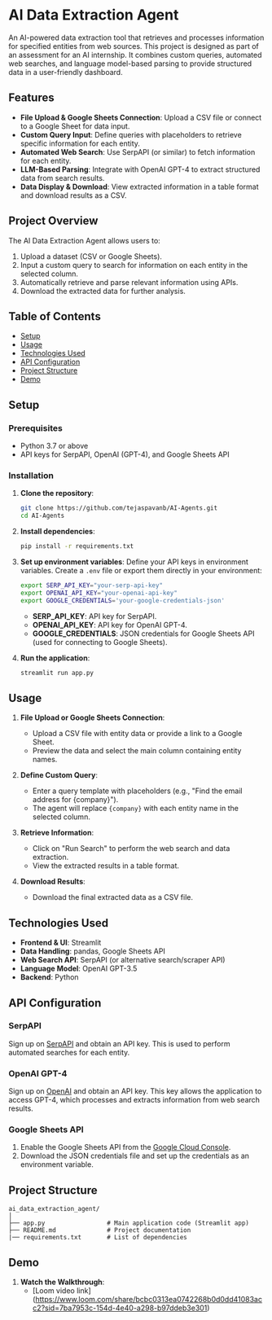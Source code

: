 # AI Data Extraction Agent

An AI-powered data extraction tool that retrieves and processes information for specified entities from web sources. This project is designed as part of an assessment for an AI internship. It combines custom queries, automated web searches, and language model-based parsing to provide structured data in a user-friendly dashboard.

## Features

- **File Upload & Google Sheets Connection**: Upload a CSV file or connect to a Google Sheet for data input.
- **Custom Query Input**: Define queries with placeholders to retrieve specific information for each entity.
- **Automated Web Search**: Use SerpAPI (or similar) to fetch information for each entity.
- **LLM-Based Parsing**: Integrate with OpenAI GPT-4 to extract structured data from search results.
- **Data Display & Download**: View extracted information in a table format and download results as a CSV.

## Project Overview

The AI Data Extraction Agent allows users to:

1. Upload a dataset (CSV or Google Sheets).
2. Input a custom query to search for information on each entity in the selected column.
3. Automatically retrieve and parse relevant information using APIs.
4. Download the extracted data for further analysis.

## Table of Contents

- [Setup](#setup)
- [Usage](#usage)
- [Technologies Used](#technologies-used)
- [API Configuration](#api-configuration)
- [Project Structure](#project-structure)
- [Demo](#demo)


## Setup

### Prerequisites

- Python 3.7 or above
- API keys for SerpAPI, OpenAI (GPT-4), and Google Sheets API

### Installation

1. **Clone the repository**:
   ```bash
   git clone https://github.com/tejaspavanb/AI-Agents.git
   cd AI-Agents
   ```

2. **Install dependencies**:
   ```bash
   pip install -r requirements.txt
   ```

3. **Set up environment variables**:
   Define your API keys in environment variables. Create a `.env` file or export them directly in your environment:
   ```bash
   export SERP_API_KEY="your-serp-api-key"
   export OPENAI_API_KEY="your-openai-api-key"
   export GOOGLE_CREDENTIALS='your-google-credentials-json'
   ```

   - **SERP_API_KEY**: API key for SerpAPI.
   - **OPENAI_API_KEY**: API key for OpenAI GPT-4.
   - **GOOGLE_CREDENTIALS**: JSON credentials for Google Sheets API (used for connecting to Google Sheets).

4. **Run the application**:
   ```bash
   streamlit run app.py
   ```

## Usage

1. **File Upload or Google Sheets Connection**:
   - Upload a CSV file with entity data or provide a link to a Google Sheet.
   - Preview the data and select the main column containing entity names.

2. **Define Custom Query**:
   - Enter a query template with placeholders (e.g., "Find the email address for {company}").
   - The agent will replace `{company}` with each entity name in the selected column.

3. **Retrieve Information**:
   - Click on "Run Search" to perform the web search and data extraction.
   - View the extracted results in a table format.

4. **Download Results**:
   - Download the final extracted data as a CSV file.

## Technologies Used

- **Frontend & UI**: Streamlit
- **Data Handling**: pandas, Google Sheets API
- **Web Search API**: SerpAPI (or alternative search/scraper API)
- **Language Model**: OpenAI GPT-3.5
- **Backend**: Python

## API Configuration

### SerpAPI

Sign up on [SerpAPI](https://serpapi.com/) and obtain an API key. This is used to perform automated searches for each entity.

### OpenAI GPT-4

Sign up on [OpenAI](https://platform.openai.com/) and obtain an API key. This key allows the application to access GPT-4, which processes and extracts information from web search results.

### Google Sheets API

1. Enable the Google Sheets API from the [Google Cloud Console](https://console.cloud.google.com/).
2. Download the JSON credentials file and set up the credentials as an environment variable.

## Project Structure

```
ai_data_extraction_agent/
│
├── app.py                 # Main application code (Streamlit app)
├── README.md              # Project documentation
|── requirements.txt       # List of dependencies
```

## Demo

1. **Watch the Walkthrough**:
   - [Loom video link] (https://www.loom.com/share/bcbc0313ea0742268b0d0dd41083acc2?sid=7ba7953c-154d-4e40-a298-b97ddeb3e301)

